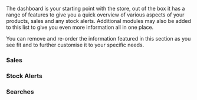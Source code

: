 The dashboard is your starting point with the store, out of the box it has a range of features to give you a quick overview of various aspects of your products, sales and any stock alerts. Additional modules may also be added to this list to give you even more information all in one place.

You can remove and re-order the information featured in this section as you see fit and to further customise it to your specific needs.

### Sales

### Stock Alerts

### Searches
